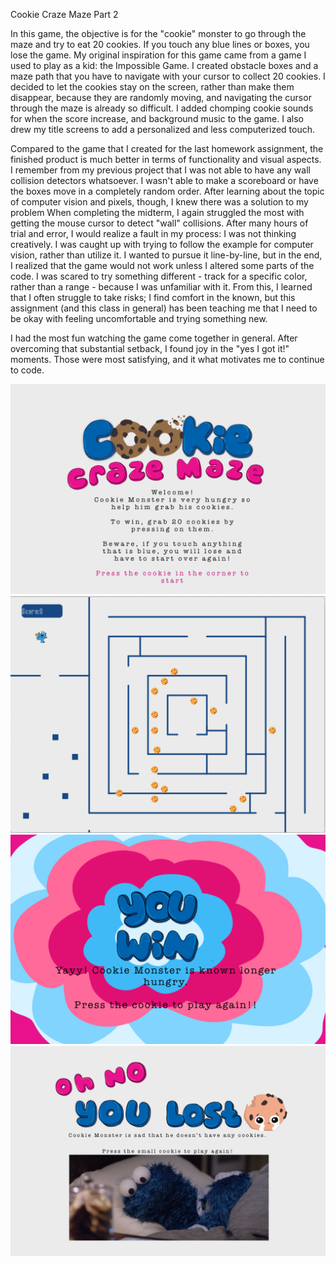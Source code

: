 Cookie Craze Maze Part 2

In this game, the objective is for the "cookie" monster to go through the maze and try to eat 20 cookies. If you touch any blue lines or boxes, you lose the game. My original inspiration for this game came from a game I used to play as a kid: the Impossible Game. I created obstacle boxes and a maze path that you have to navigate with your cursor to collect 20 cookies. I decided to let the cookies stay on the screen, rather than make them disappear, because they are randomly moving, and navigating the cursor through the maze is already so difficult. I added chomping cookie sounds for when the score increase, and background music to the game. I also drew my title screens to add a personalized and less computerized touch. 

Compared to the game that I created for the last homework assignment, the finished product is much better in terms of functionality and visual aspects. I remember from my previous project that I was not able to have any wall collision detectors whatsoever. I wasn't able to make a scoreboard or have the boxes move in a completely random order. After learning about the topic of computer vision and pixels, though, I knew there was a solution to my problem When completing the midterm, I again struggled the most with getting the mouse cursor to detect "wall" collisions. After many hours of trial and error, I would realize a fault in my process: I was not thinking creatively. I was caught up with trying to follow the example for computer vision, rather than utilize it. I wanted to pursue it line-by-line, but in the end, I realized that the game would not work unless I altered some parts of the code. I was scared to try something different - track for a specific color, rather than a range - because I was unfamiliar with it. From this, I learned that I often struggle to take risks; I find comfort in the known, but this assignment (and this class in general) has been teaching me that I need to be okay with feeling uncomfortable and trying something new. 

I had the most fun watching the game come together in general. After overcoming that substantial setback, I found joy in the "yes I got it!" moments. Those were most satisfying, and it what motivates me to continue to code. 




![](/Midterm/CookieCrazeMaze.png)
![](/Midterm/game.png)
![](/Midterm/wingame.png)
![](/Midterm/losegame.png)
